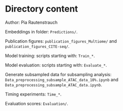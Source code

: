 # Directory content
Author: Pia Rautenstrauch

Embeddings in folder: ```Predictions/```.

Publication figures: ```publication_figures_Multiome/``` and ```publication_figures_CITE-seq/```.

Model training: scripts starting with: ```Train_*```.

Model evaluation: scripts starting with: ```Evaluate_*```.

Generate subsampled data for subsampling analysis: ```Data_preprocessing_subsample_ATAC_data_10%.ipynb``` and ```Data_preprocessing_subsample_ATAC_data.ipynb```.

Timing experiments: ```Time_*```.

Evaluation scores: ```Evaluation/```.
